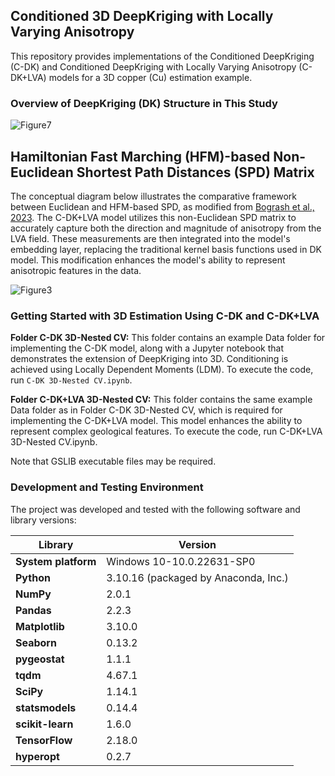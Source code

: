 ## Conditioned 3D DeepKriging with Locally Varying Anisotropy

This repository provides implementations of the Conditioned DeepKriging (C-DK) and Conditioned DeepKriging with Locally Varying Anisotropy (C-DK+LVA) models for a 3D copper (Cu) estimation example.

### Overview of DeepKriging (DK) Structure in This Study
![Figure7](https://github.com/user-attachments/assets/15386a99-327f-45c5-9869-e93e7632f673)

## Hamiltonian Fast Marching (HFM)-based Non-Euclidean Shortest Path Distances (SPD) Matrix 
The conceptual diagram below illustrates the comparative framework between Euclidean and HFM-based SPD, as modified from [Bogrash et al., 2023](https://www.earthdoc.org/content/papers/10.3997/2214-4609.202335075). The C-DK+LVA model utilizes this non-Euclidean SPD matrix to accurately capture both the direction and magnitude of anisotropy from the LVA field. These measurements are then integrated into the model's embedding layer, replacing the traditional kernel basis functions used in DK model. This modification enhances the model's ability to represent anisotropic features in the data.

![Figure3](https://github.com/user-attachments/assets/b39c7a13-32ce-45d4-b516-6e0860a3d504)

### Getting Started with 3D Estimation Using C-DK and C-DK+LVA

**Folder C-DK 3D-Nested CV:** This folder contains an example Data folder for implementing the C-DK model, along with a Jupyter notebook that demonstrates the extension of DeepKriging into 3D. Conditioning is achieved using Locally Dependent Moments (LDM). To execute the code, run `C-DK 3D-Nested CV.ipynb`. 

**Folder C-DK+LVA 3D-Nested CV:** This folder contains the same example Data folder as in Folder C-DK 3D-Nested CV, which is required for implementing the C-DK+LVA model. This model enhances the ability to represent complex geological features. To execute the code, run C-DK+LVA 3D-Nested CV.ipynb. 

Note that GSLIB executable files may be required.

### Development and Testing Environment
The project was developed and tested with the following software and library versions:

| **Library**         | **Version** |
|---------------------|-------------|
| **System platform** | Windows 10-10.0.22631-SP0 |
| **Python**          | 3.10.16 (packaged by Anaconda, Inc.) |
| **NumPy**           | 2.0.1 |
| **Pandas**          | 2.2.3 |
| **Matplotlib**      | 3.10.0 |
| **Seaborn**         | 0.13.2 |
| **pygeostat**       | 1.1.1 |
| **tqdm**            | 4.67.1 |
| **SciPy**           | 1.14.1 |
| **statsmodels**     | 0.14.4 |
| **scikit-learn**    | 1.6.0 |
| **TensorFlow**      | 2.18.0 |
| **hyperopt**        | 0.2.7 |
